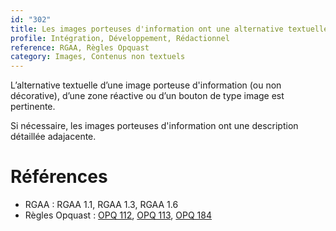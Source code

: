 ```yaml
---
id: "302"
title: Les images porteuses d'information ont une alternative textuelle pertinente.
profile: Intégration, Développement, Rédactionnel
reference: RGAA, Règles Opquast
category: Images, Contenus non textuels
---
```


L’alternative textuelle d’une image porteuse d'information (ou non décorative), d’une zone réactive ou d’un bouton de type image est pertinente.

Si nécessaire, les images porteuses d'information ont une description détaillée adajacente.

# Références

*   RGAA : RGAA 1.1, RGAA 1.3, RGAA 1.6
*   Règles Opquast : [OPQ 112](https://checklists.opquast.com/fr/assurance-qualite-web/chaque-image-lien-est-dotee-dune-alternative-textuelle-appropriee), [OPQ 113](https://checklists.opquast.com/fr/assurance-qualite-web/chaque-image-porteuse-dinformation-est-dotee-dune-alternative-textuelle-appropriee), [OPQ 184](https://checklists.opquast.com/fr/assurance-qualite-web/les-pictogrammes-typographiques-sont-dotes-dune-alternative-appropriee)
